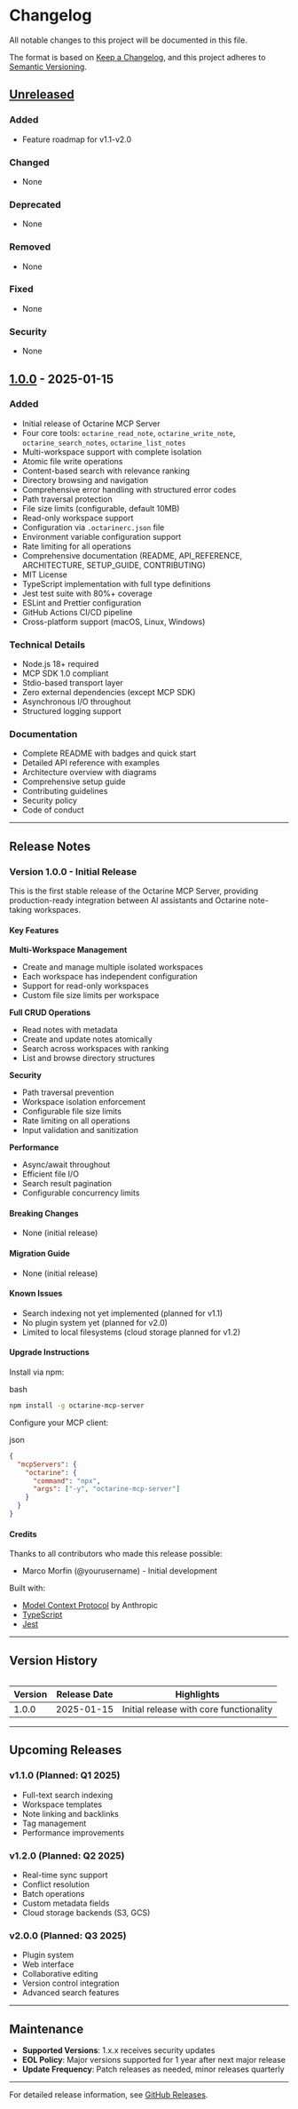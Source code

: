 
# Changelog

All notable changes to this project will be documented in this file.

The format is based on [Keep a Changelog](https://keepachangelog.com/en/1.0.0/), and this project adheres to [Semantic Versioning](https://semver.org/spec/v2.0.0.html).

## [Unreleased](https://github.com/yourusername/octarine-mcp-server/compare/v1.0.0...HEAD)

### Added

- Feature roadmap for v1.1-v2.0

### Changed

- None

### Deprecated

- None

### Removed

- None

### Fixed

- None

### Security

- None

## [1.0.0](https://github.com/yourusername/octarine-mcp-server/releases/tag/v1.0.0) - 2025-01-15

### Added

- Initial release of Octarine MCP Server
- Four core tools: `octarine_read_note`, `octarine_write_note`, `octarine_search_notes`, `octarine_list_notes`
- Multi-workspace support with complete isolation
- Atomic file write operations
- Content-based search with relevance ranking
- Directory browsing and navigation
- Comprehensive error handling with structured error codes
- Path traversal protection
- File size limits (configurable, default 10MB)
- Read-only workspace support
- Configuration via `.octarinerc.json` file
- Environment variable configuration support
- Rate limiting for all operations
- Comprehensive documentation (README, API_REFERENCE, ARCHITECTURE, SETUP_GUIDE, CONTRIBUTING)
- MIT License
- TypeScript implementation with full type definitions
- Jest test suite with 80%+ coverage
- ESLint and Prettier configuration
- GitHub Actions CI/CD pipeline
- Cross-platform support (macOS, Linux, Windows)

### Technical Details

- Node.js 18+ required
- MCP SDK 1.0 compliant
- Stdio-based transport layer
- Zero external dependencies (except MCP SDK)
- Asynchronous I/O throughout
- Structured logging support

### Documentation

- Complete README with badges and quick start
- Detailed API reference with examples
- Architecture overview with diagrams
- Comprehensive setup guide
- Contributing guidelines
- Security policy
- Code of conduct

---

## Release Notes

### Version 1.0.0 - Initial Release

This is the first stable release of the Octarine MCP Server, providing production-ready integration between AI assistants and Octarine note-taking workspaces.

#### Key Features

**Multi-Workspace Management**

- Create and manage multiple isolated workspaces
- Each workspace has independent configuration
- Support for read-only workspaces
- Custom file size limits per workspace

**Full CRUD Operations**

- Read notes with metadata
- Create and update notes atomically
- Search across workspaces with ranking
- List and browse directory structures

**Security**

- Path traversal prevention
- Workspace isolation enforcement
- Configurable file size limits
- Rate limiting on all operations
- Input validation and sanitization

**Performance**

- Async/await throughout
- Efficient file I/O
- Search result pagination
- Configurable concurrency limits

#### Breaking Changes

- None (initial release)

#### Migration Guide

- None (initial release)

#### Known Issues

- Search indexing not yet implemented (planned for v1.1)
- No plugin system yet (planned for v2.0)
- Limited to local filesystems (cloud storage planned for v1.2)

#### Upgrade Instructions

Install via npm:

bash

```bash
npm install -g octarine-mcp-server
```

Configure your MCP client:

json

```json
{
  "mcpServers": {
    "octarine": {
      "command": "npx",
      "args": ["-y", "octarine-mcp-server"]
    }
  }
}
```

#### Credits

Thanks to all contributors who made this release possible:

- Marco Morfin (@yourusername) - Initial development

Built with:

- [Model Context Protocol](https://modelcontextprotocol.io) by Anthropic
- [TypeScript](https://www.typescriptlang.org/)
- [Jest](https://jestjs.io/)

---

## Version History

```plaintext
```

| Version | Release Date | Highlights |
| --- | --- | --- |
| 1.0.0 | 2025-01-15 | Initial release with core functionality |

---

## Upcoming Releases

### v1.1.0 (Planned: Q1 2025)

- Full-text search indexing
- Workspace templates
- Note linking and backlinks
- Tag management
- Performance improvements

### v1.2.0 (Planned: Q2 2025)

- Real-time sync support
- Conflict resolution
- Batch operations
- Custom metadata fields
- Cloud storage backends (S3, GCS)

### v2.0.0 (Planned: Q3 2025)

- Plugin system
- Web interface
- Collaborative editing
- Version control integration
- Advanced search features

---

## Maintenance

- **Supported Versions**: 1.x.x receives security updates
- **EOL Policy**: Major versions supported for 1 year after next major release
- **Update Frequency**: Patch releases as needed, minor releases quarterly

---

For detailed release information, see [GitHub Releases](https://github.com/yourusername/octarine-mcp-server/releases).
